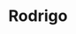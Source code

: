 ---
title: "Rodrigo"
draft: false
slug: "rodrigo"
weight: "22"

thumbnail: [
	"illustrations/illustration_032.png"
]

header: {
	h1: "..."
}

block_selected: {
	h2: "...",
	bgcolor: "#dd3300",
	img: [ 
		{class: "gallery-col-12", path: "illustrations/illustration_032.png"},
	]
}

block_interested: {
	title: "Interested?\nLet's get in touch!"
}

---